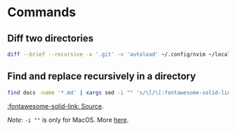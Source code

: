 # Commands

## Diff two directories

```bash
diff --brief --recursive -x '.git' -x 'autoload' ~/.config/nvim ~/local.usersnap.com/.config/nvim
```

## Find and replace recursively in a directory

```bash
find docs -name '*.md' | xargs sed -i "" 's/\[/\[:fontawesome-solid-link: /g'
```

[:fontawesome-solid-link: Source](https://stackoverflow.com/questions/4804405/search-and-replace-in-vim-across-all-the-project-files).

*Note*: `-i ""` is only for MacOS. More [here](https://stackoverflow.com/questions/34533893/sed-command-creating-unwanted-duplicates-of-file-with-e-extension).
